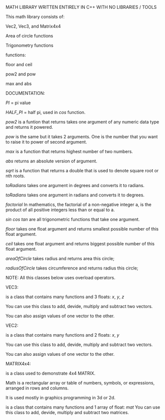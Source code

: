MATH LIBRARY WRITTEN ENTIRELY IN C++ WITH NO LIBRARIES / TOOLS

This math library consists of:

Vec2, Vec3, and Matrix4x4

Area of circle functions

Trigonometry functions


functions:

floor and ceil

pow2 and pow

max and abs




DOCUMENTATION:

_PI_ = pi value

_HALF_PI_ = half pi, used in _cos_ function.


_pow2_ is a funtion that returns takes one argument of any numeric data type and returns it powered.

_pow_ is the same but it takes 2 arguments. One is the number that you want to raise it to power of second argument.


_max_ is a function that returns highest number of two numbers.

_abs_ returns an absolute version of argument.


_sqrt_ is a function that returns a double that is used to denote square root or nth roots.

_toRadians_ takes one argument in degrees and converts it to radians.

_toRadians_ takes one argument in radians and converts it to degrees.


_factorial_ In mathematics, the factorial of a non-negative integer a, is the product of all positive integers less than or equal to a.


_sin_ _cos_ _tan_ are all trigonometric functions that take one argument.

_floor_ takes one float argument and returns smallest possible number of this float argument.

_ceil_ takes one float argument and returns biggest possible number of this float argument.

_areaOfCircle_ takes radius and returns area this circle;

_radiusOfCircle_ takes circumference and returns radius this circle;


NOTE: All this classes below uses overload operators.

VEC3:

is a class that contains many functions and 3 floats: _x_, _y_, _z_

You can use this class to add, devide, multiply and subtract two vectors.

You can also assign values of one vector to the other.

VEC2:

is a class that contains many functions and 2 floats: _x_, _y_

You can use this class to add, devide, multiply and subtract two vectors.

You can also assign values of one vector to the other.

MATRIX4x4:

is a class used to demonstrate 4x4 MATRIX.

Math is a rectangular array or table of numbers, symbols, or expressions, arranged in rows and columns.

It is used mostly in graphics programming in 3d or 2d.

is a class that contains many functions and 1 array of float: _mat_
You can use this class to add, devide, multiply and subtract two matrices.
